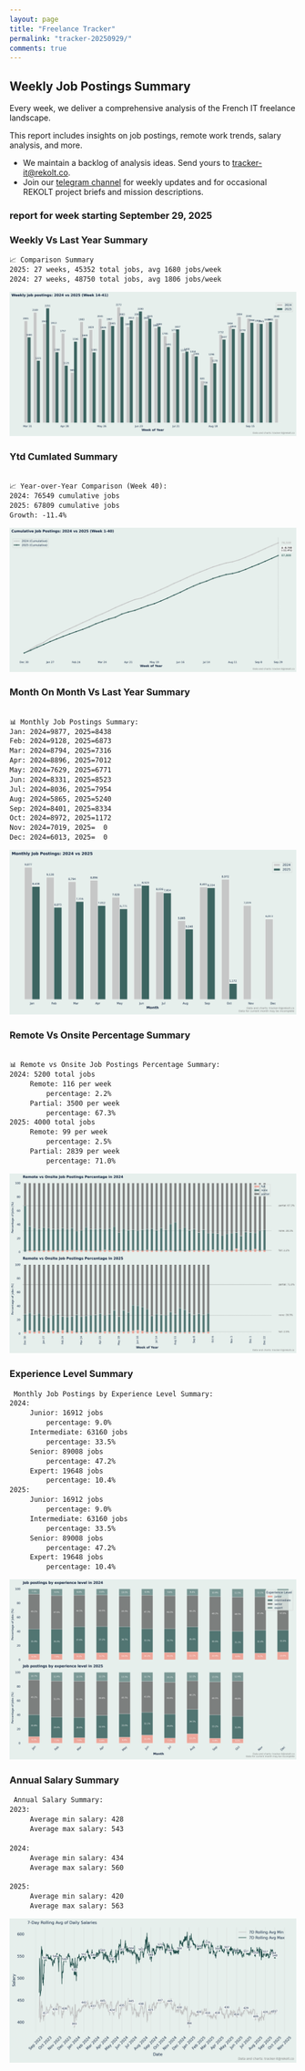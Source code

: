 ```yaml
---
layout: page
title: "Freelance Tracker"
permalink: "tracker-20250929/"
comments: true
---
```

## Weekly Job Postings Summary

Every week, we deliver a comprehensive analysis of the French IT freelance landscape.

This report includes insights on job postings, remote work trends, salary analysis, and more.
* We maintain a backlog of analysis ideas. Send yours to tracker-it@rekolt.co.
* Join our [telegram channel](https://t.me/+3y9PJaF335UxYTg0) for weekly updates and for occasional REKOLT project briefs and mission descriptions.

### report for week starting September 29, 2025



### Weekly Vs Last Year Summary

```markdown
📈 Comparison Summary
2025: 27 weeks, 45352 total jobs, avg 1680 jobs/week
2024: 27 weeks, 48750 total jobs, avg 1806 jobs/week

```

![Weekly Vs Last Year Chart](figs/20250929_weekly_job_postings_comparison.png)

### Ytd Cumlated Summary

```markdown

📈 Year-over-Year Comparison (Week 40):
2024: 76549 cumulative jobs
2025: 67809 cumulative jobs
Growth: -11.4%

```

![Ytd Cumlated Chart](figs/20250929_cumulative_job_postings_comparison.png)

### Month On Month Vs Last Year Summary

```markdown

📊 Monthly Job Postings Summary:
Jan: 2024=9877, 2025=8438
Feb: 2024=9128, 2025=6873
Mar: 2024=8794, 2025=7316
Apr: 2024=8896, 2025=7012
May: 2024=7629, 2025=6771
Jun: 2024=8331, 2025=8523
Jul: 2024=8036, 2025=7954
Aug: 2024=5865, 2025=5240
Sep: 2024=8401, 2025=8334
Oct: 2024=8972, 2025=1172
Nov: 2024=7019, 2025=  0
Dec: 2024=6013, 2025=  0

```

![Month On Month Vs Last Year Chart](figs/20250929_monthly_job_postings_comparison.png)

### Remote Vs Onsite Percentage Summary

```markdown

📊 Remote vs Onsite Job Postings Percentage Summary:
2024: 5200 total jobs
	 Remote: 116 per week
		 percentage: 2.2%
	 Partial: 3500 per week
		 percentage: 67.3%
2025: 4000 total jobs
	 Remote: 99 per week
		 percentage: 2.5%
	 Partial: 2839 per week
		 percentage: 71.0%

```

![Remote Vs Onsite Percentage Chart](figs/20250929_remote_vs_onsite_percentage_comparison.png)

### Experience Level Summary

```markdown
 Monthly Job Postings by Experience Level Summary:
2024:
	 Junior: 16912 jobs
		 percentage: 9.0%
	 Intermediate: 63160 jobs
		 percentage: 33.5%
	 Senior: 89008 jobs
		 percentage: 47.2%
	 Expert: 19648 jobs
		 percentage: 10.4%
2025:
	 Junior: 16912 jobs
		 percentage: 9.0%
	 Intermediate: 63160 jobs
		 percentage: 33.5%
	 Senior: 89008 jobs
		 percentage: 47.2%
	 Expert: 19648 jobs
		 percentage: 10.4%

```

![Experience Level Monthly Chart](figs/20250929_experience_level_monthly_comparison.png)

### Annual Salary Summary

```markdown
 Annual Salary Summary:
2023:
	 Average min salary: 428 
	 Average max salary: 543 

2024:
	 Average min salary: 434 
	 Average max salary: 560 

2025:
	 Average min salary: 420 
	 Average max salary: 563 

```

![Annual Salary Chart](figs/20250929_salary_analysis_rolling_avg.png)

